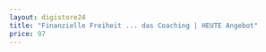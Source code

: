 ```yaml
---
layout: digistore24
title: "Finanzielle Freiheit ... das Coaching | HEUTE Angebot"
price: 97
---
```

